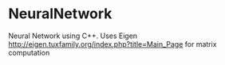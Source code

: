 # NeuralNetwork

Neural Network using C++. 
Uses Eigen http://eigen.tuxfamily.org/index.php?title=Main_Page for matrix computation

